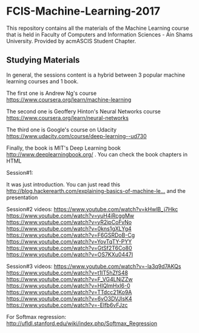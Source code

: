 # FCIS-Machine-Learning-2017
This repository contains all the materials of the Machine Learning course that is held in Faculty of Computers and Information Sciences - Ain Shams University. Provided by acmASCIS Student Chapter.

## Studying Materials

In general, the sessions content is a hybrid between 3 popular machine learning courses and 1 book.

The first one is Andrew Ng's course 
https://www.coursera.org/learn/machine-learning

The second one is Geoffery Hinton's Neural Networks course 
https://www.coursera.org/learn/neural-networks

The third one is Google's course on Udacity 
https://www.udacity.com/course/deep-learning--ud730

Finally, the book is MIT's Deep Learning book 
http://www.deeplearningbook.org/ . You can check the book chapters in HTML


Session#1:

It was just introduction. You can just read this http://blog.hackerearth.com/explaining-basics-of-machine-le… and the presentation

Session#2 videos:
https://www.youtube.com/watch?v=kHwlB_j7Hkc
https://www.youtube.com/watch?v=yuH4iRcggMw
https://www.youtube.com/watch?v=yR2ipCoFvNo
https://www.youtube.com/watch?v=0kns1gXLYg4
https://www.youtube.com/watch?v=F6GSRDoB-Cg
https://www.youtube.com/watch?v=YovTqTY-PYY
https://www.youtube.com/watch?v=GtSf2T6Co80
https://www.youtube.com/watch?v=OS7KXu0447I

Session#3 videos:
https://www.youtube.com/watch?v=-la3q9d7AKQs
https://www.youtube.com/watch?v=t1IT5hZfS48
https://www.youtube.com/watch?v=F_VG4LNjZZw
https://www.youtube.com/watch?v=HIQlmHxI6-0
https://www.youtube.com/watch?v=TTdcc21Ko9A
https://www.youtube.com/watch?v=6vO3DVJlsK4
https://www.youtube.com/watch?v=-EIfb6vFJzc

For Softmax regression: http://ufldl.stanford.edu/wiki/index.php/Softmax_Regression



